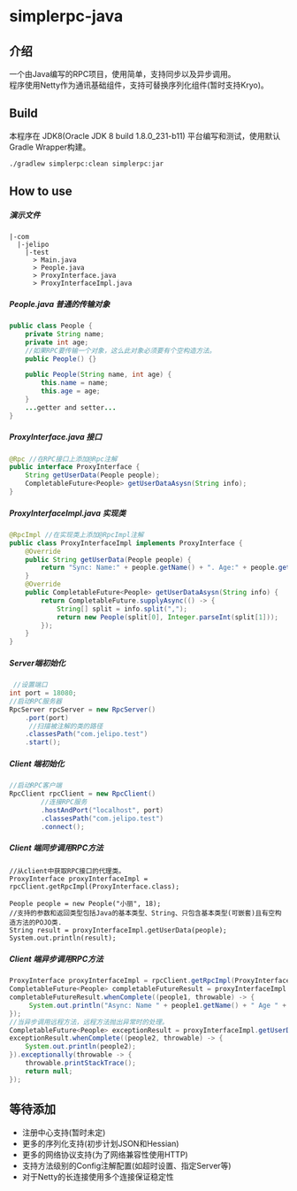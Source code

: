 # simplerpc-java
## 介绍
一个由Java编写的RPC项目，使用简单，支持同步以及异步调用。<br>
程序使用Netty作为通讯基础组件，支持可替换序列化组件(暂时支持Kryo)。<br>
## Build
本程序在 JDK8(Oracle JDK 8 build 1.8.0_231-b11) 平台编写和测试，使用默认Gradle Wrapper构建。
```bash
./gradlew simplerpc:clean simplerpc:jar
````
## How to use 
##### 演示文件
```
|-com
  |-jelipo
    |-test
      > Main.java 
      > People.java
      > ProxyInterface.java
      > ProxyInterfaceImpl.java
```
##### People.java 普通的传输对象
```java
public class People {
    private String name;
    private int age;
    //如果RPC要传输一个对象，这么此对象必须要有个空构造方法。
    public People() {}

    public People(String name, int age) {
        this.name = name;
        this.age = age;
    }
    ...getter and setter...
}
```
##### ProxyInterface.java 接口
```java
@Rpc //在RPC接口上添加@Rpc注解
public interface ProxyInterface {
    String getUserData(People people);
    CompletableFuture<People> getUserDataAsysn(String info);
}
```
##### ProxyInterfaceImpl.java 实现类
```java
@RpcImpl //在实现类上添加@RpcImpl注解
public class ProxyInterfaceImpl implements ProxyInterface {
    @Override
    public String getUserData(People people) {
        return "Sync: Name:" + people.getName() + ". Age:" + people.getAge();
    }
    @Override
    public CompletableFuture<People> getUserDataAsysn(String info) {
        return CompletableFuture.supplyAsync(() -> {
            String[] split = info.split(",");
            return new People(split[0], Integer.parseInt(split[1]));
        });
    }
}
```
##### Server端初始化
```java
 //设置端口
int port = 18080;
//启动RPC服务器
RpcServer rpcServer = new RpcServer()
    .port(port)
     //扫描被注解的类的路径
    .classesPath("com.jelipo.test")
    .start();
```

##### Client 端初始化
```java
//启动RPC客户端
RpcClient rpcClient = new RpcClient()
        //连接RPC服务
        .hostAndPort("localhost", port)
        .classesPath("com.jelipo.test")
        .connect();
```
##### Client 端同步调用RPC方法
```
//从client中获取RPC接口的代理类。
ProxyInterface proxyInterfaceImpl = rpcClient.getRpcImpl(ProxyInterface.class);

People people = new People("小丽", 18);
//支持的参数和返回类型包括Java的基本类型、String、只包含基本类型(可嵌套)且有空构造方法的POJO类.
String result = proxyInterfaceImpl.getUserData(people);
System.out.println(result);
```
##### Client 端异步调用RPC方法
```java
ProxyInterface proxyInterfaceImpl = rpcClient.getRpcImpl(ProxyInterface.class);
CompletableFuture<People> completableFutureResult = proxyInterfaceImpl.getUserDataAsysn("老王,35");
completableFutureResult.whenComplete((people1, throwable) -> {
     System.out.println("Async: Name " + people1.getName() + " Age " + people1.getAge());
});
//当异步调用远程方法，远程方法抛出异常时的处理。
CompletableFuture<People> exceptionResult = proxyInterfaceImpl.getUserDataAsysn("不知道老王几岁");
exceptionResult.whenComplete((people2, throwable) -> {
    System.out.println(people2);
}).exceptionally(throwable -> {
    throwable.printStackTrace();
    return null;
});
```
## 等待添加
- 注册中心支持(暂时未定)
- 更多的序列化支持(初步计划JSON和Hessian)
- 更多的网络协议支持(为了网络兼容性使用HTTP)
- 支持方法级别的Config注解配置(如超时设置、指定Server等)
- 对于Netty的长连接使用多个连接保证稳定性

